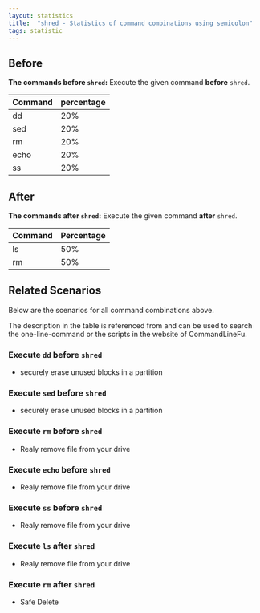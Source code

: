 ```yaml
---
layout: statistics
title:  "shred - Statistics of command combinations using semicolon"
tags: statistic
---
```


## Before

__The commands before `shred`:__  Execute the given command __before__ `shred`.

| Command | percentage |
|--------|--------|
| dd | 20% |
| sed | 20% |
| rm | 20% |
| echo | 20% |
| ss | 20% |



## After

__The commands after `shred`:__ Execute the given command __after__ `shred`.

| Command | Percentage | 
|-------|--------|
| ls | 50% |
| rm | 50% |



## Related Scenarios

Below are the scenarios for all command combinations above.

The description in the table is referenced from and can be used to search the one-line-command or the scripts in the website of CommandLineFu.


### Execute `dd` before `shred`

- securely erase unused blocks in a partition

            
### Execute `sed` before `shred`

- securely erase unused blocks in a partition

            
### Execute `rm` before `shred`

- Realy remove file from your drive

            
### Execute `echo` before `shred`

- Realy remove file from your drive

            
### Execute `ss` before `shred`

- Realy remove file from your drive

            


### Execute `ls` after `shred`

- Realy remove file from your drive

            
### Execute `rm` after `shred`

- Safe Delete

            
